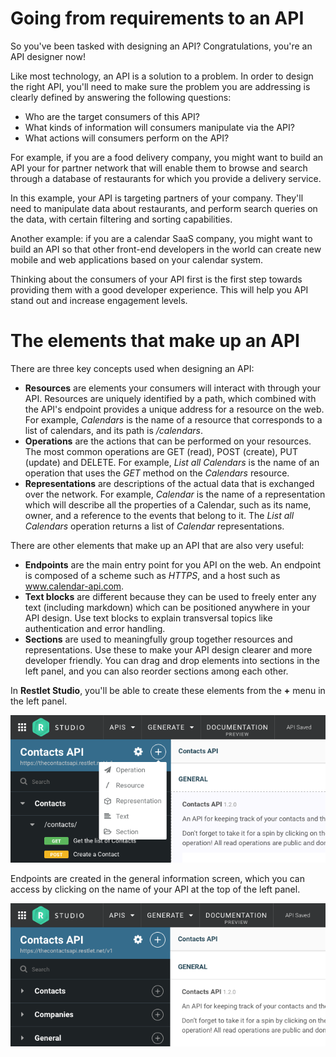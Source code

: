 
# Going from requirements to an API

So you've been tasked with designing an API? Congratulations, you're an API designer now!

Like most technology, an API is a solution to a problem. In order to design the right API, you'll need to make sure the problem you are addressing is clearly defined by answering the following questions:

* Who are the target consumers of this API?
* What kinds of information will consumers manipulate via the API?
* What actions will consumers perform on the API?

For example, if you are a food delivery company, you might want to build an API your for partner network that will enable them to browse and search through a database of restaurants for which you provide a delivery service.

In this example, your API is targeting partners of your company. They'll need to manipulate data about restaurants, and perform search queries on the data, with certain filtering and sorting capabilities.

Another example: if you are a calendar SaaS company, you might want to build an API so that other front-end developers in the world can create new mobile and web applications based on your calendar system.

Thinking about the consumers of your API first is the first step towards providing them with a good developer experience. This will help you API stand out and increase engagement levels.

# The elements that make up an API

There are three key concepts used when designing an API:

* **Resources** are elements your consumers will interact with through your API. Resources are uniquely identified by a path, which combined with the API's endpoint provides a unique address for a resource on the web. For example, *Calendars* is the name of a resource that corresponds to a list of calendars, and its path is */calendars*.
* **Operations** are the actions that can be performed on your resources. The most common operations are GET (read), POST (create), PUT (update) and DELETE. For example, *List all Calendars* is the name of an operation that uses the *GET* method on the *Calendars* resource.
* **Representations** are descriptions of the actual data that is exchanged over the network. For example, *Calendar* is the name of a representation which will describe all the properties of a Calendar, such as its name, owner, and a reference to the events that belong to it. The *List all Calendars* operation returns a list of *Calendar* representations.

There are other elements that make up an API that are also very useful:

* **Endpoints** are the main entry point for you API on the web. An endpoint is composed of a scheme such as *HTTPS*, and a host such as www.calendar-api.com.
* **Text blocks** are different because they can be used to freely enter any text (including markdown) which can be positioned anywhere in your API design. Use text blocks to explain transversal topics like authentication and error handling.
* **Sections** are used to meaningfully group together resources and representations. Use these to make your API design clearer and more developer friendly. You can drag and drop elements into sections in the left panel, and you can also reorder sections among each other.

In **Restlet Studio**, you'll be able to create these elements from the **+** menu in the left panel.

![Create something](images/createsomething.png "Create something")

Endpoints are created in the general information screen, which you can access by clicking on the name of your API at the top of the left panel.

![Endpoints](images/endpoints.png "Endpoints")
